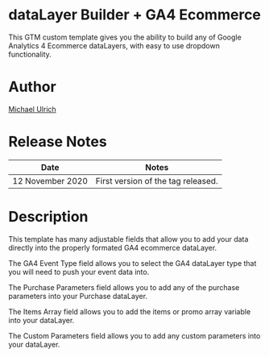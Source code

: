 # dataLayer Builder + GA4 Ecommerce
This GTM custom template gives you the ability to build any of Google Analytics 4 Ecommerce dataLayers, with easy to use dropdown functionality.

# Author
[Michael Ulrich](https://github.com/Mikeulrich75)

# Release Notes
| Date | Notes |
|-------|-------|
| 12 November 2020 | First version of the tag released. |

# Description
This template has many adjustable fields that allow you to add your data directly into the properly formated GA4 ecommerce dataLayer.

The GA4 Event Type field allows you to select the GA4 dataLayer type that you will need to push your event data into.

The Purchase Parameters field allows you to add any of the purchase parameters into your Purchase dataLayer.

The Items Array field allows you to add the items or promo array variable into your dataLayer.

The Custom Parameters field allows you to add any custom parameters into your dataLayer.
